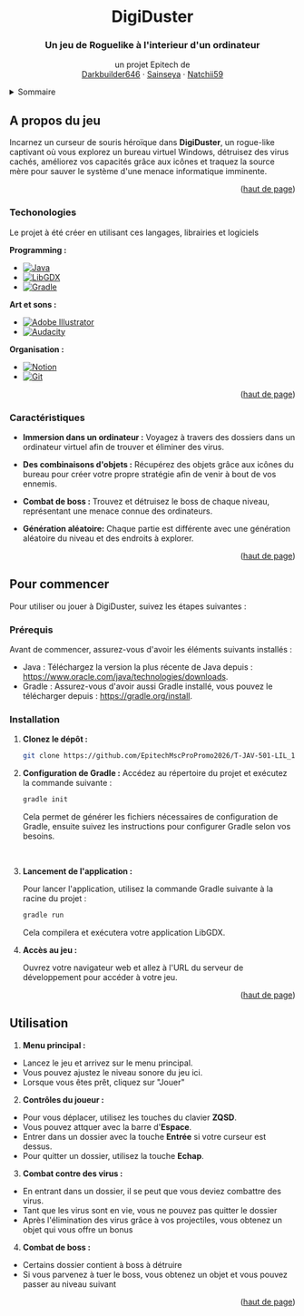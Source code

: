 <a name="readme-top"></a>

<!-- PROJECT INTRO -->
<div align="center">

  <h1 align="center">DigiDuster</h1>

  <p align="center">
    <h3>Un jeu de Roguelike à l'interieur d'un ordinateur</h3>
    un projet Epitech de
    <br />
    <a href="https://github.com/Darkbuilder646">Darkbuilder646</a>
    ·
    <a href="https://github.com/Sainseya">Sainseya</a>
    ·
    <a href="https://github.com/Natchii59">Natchii59</a>
  </p>
</div>

<!-- TABLE OF CONTENTS -->
<details>
  <summary>Sommaire</summary>
  <ol>
    <li>
      <a href="#about-the-project">A propos du jeu</a>
      <ul>
        <li><a href="#built-with">Techonologie</a></li>
        <li><a href="#features">Caractéristiques</a></li>
      </ul>
    </li>
    <li>
      <a href="#getting-started">Pour commencer</a>
      <ul>
        <li><a href="#prerequisites">Prérequis</a></li>
        <li><a href="#installation">Installation</a></li>
      </ul>
    </li>
    <li><a href="#utilisation">Utilisation</a></li>
  </ol>
</details>

<!-- ABOUT THE PROJECT -->
## A propos du jeu
Incarnez un curseur de souris héroïque dans <strong>DigiDuster</strong>, un rogue-like captivant où vous explorez un bureau virtuel Windows, détruisez des virus cachés, améliorez vos capacités grâce aux icônes et traquez la source mère pour sauver le système d'une menace informatique imminente.

<p align="right">(<a href="#readme-top">haut de page</a>)</p>

### Techonologies

Le projet à été créer en utilisant ces langages, librairies et logiciels

<strong>Programming :</strong>

* [![Java][Java]][Java-url]
* [![LibGDX][LibGDX]][LibGDX-url]
* [![Gradle][Gradle]][Gradle-url]

<strong>Art et sons :</strong>

* [![Adobe Illustrator][Illustrator]][Illustrator-url]
* [![Audacity][Audacity]][Audacity-url]

<strong>Organisation :</strong>

* [![Notion][Notion]][Notion-url]
* [![Git][Git]][Git-url]


<p align="right">(<a href="#readme-top">haut de page</a>)</p>

<!-- USAGE EXAMPLES -->
### Caractéristiques

* <strong>Immersion dans un ordinateur :</strong> Voyagez à travers des dossiers dans un ordinateur virtuel afin de trouver et éliminer des virus.

* <strong>Des combinaisons d'objets :</strong> Récupérez des objets grâce aux icônes du bureau pour créer votre propre stratégie afin de venir à bout de vos ennemis.

* <strong>Combat de boss :</strong> Trouvez et détruisez le boss de chaque niveau, représentant une menace connue des ordinateurs.

* <strong>Génération aléatoire:</strong> Chaque partie est différente avec une génération aléatoire du niveau et des endroits à explorer.

<p align="right">(<a href="#readme-top">haut de page</a>)</p>

<!-- Installation -->
## Pour commencer

Pour utiliser ou jouer à DigiDuster, suivez les étapes suivantes :

### Prérequis

Avant de commencer, assurez-vous d'avoir les éléments suivants installés :

* Java : Téléchargez la version la plus récente de Java depuis : https://www.oracle.com/java/technologies/downloads.
* Gradle : Assurez-vous d'avoir aussi Gradle installé, vous pouvez le télécharger depuis : https://gradle.org/install.

### Installation

1. <strong>Clonez le dépôt :</strong> 

    ```bash
    git clone https://github.com/EpitechMscProPromo2026/T-JAV-501-LIL_16.git
    ```
2. <strong>Configuration de Gradle :</strong> Accédez au répertoire du projet et exécutez la commande suivante :

    ```sh
    gradle init
    ```
    Cela permet de générer les fichiers nécessaires de configuration de Gradle, ensuite suivez les instructions pour configurer Gradle selon vos besoins.
    
<br/>

3. <strong>Lancement de l'application :</strong>

    Pour lancer l'application, utilisez la commande Gradle suivante à la racine du projet :
    ```sh
    gradle run
    ```
    Cela compilera et exécutera votre application LibGDX.

5. <strong>Accès au jeu :</strong>

    Ouvrez votre navigateur web et allez à l'URL du serveur de développement pour accéder à votre jeu.

<p align="right">(<a href="#readme-top">haut de page</a>)</p>

## Utilisation

1. <strong>Menu principal :</strong>

* Lancez le jeu et arrivez sur le menu principal.
* Vous pouvez ajustez le niveau sonore du jeu ici. 
* Lorsque vous êtes prêt, cliquez sur "Jouer"

2. <strong>Contrôles du joueur :</strong>

* Pour vous déplacer, utilisez les touches du clavier <strong>ZQSD</strong>.
* Vous pouvez attquer avec la barre d'<strong>Espace</strong>.
* Entrer dans un dossier avec la touche <strong>Entrée</strong> si votre curseur est dessus.
* Pour quitter un dossier, utilisez la touche <strong>Echap</strong>.

3. <strong>Combat contre des virus :</strong>

* En entrant dans un dossier, il se peut que vous deviez combattre des virus.
* Tant que les virus sont en vie, vous ne pouvez pas quitter le dossier
* Après l'élimination des virus grâce à vos projectiles, vous obtenez un objet qui vous offre un bonus

4. <strong>Combat de boss :</strong>

* Certains dossier contient à boss à détruire
* Si vous parvenez à tuer le boss, vous obtenez un objet et vous pouvez passer au niveau suivant

<p align="right">(<a href="#readme-top">haut de page</a>)</p>

<!-- MARKDOWN LINKS & IMAGES -->
[Java]: https://img.shields.io/badge/Java-ED8B00?style=for-the-badge&logo=java&logoColor=white
[Java-url]: https://www.java.com/en/

[LibGDX]: https://img.shields.io/badge/LibGDX-White?style=for-the-badge&color=F43434
[LibGDX-url]: https://libgdx.com/

[Gradle]: https://img.shields.io/badge/Gradle-02303A.svg?style=for-the-badge&logo=Gradle&logoColor=white
[Gradle-url]: https://gradle.org/


[Illustrator]: https://img.shields.io/badge/adobe%20illustrator-%23FF9A00.svg?style=for-the-badge&logo=adobe%20illustrator&logoColor=white
[Illustrator-url]: https://www.adobe.com/products/illustrator.html

[Audacity]: https://img.shields.io/badge/Audacity-0000CC?style=for-the-badge&logo=audacity&logoColor=white
[Audacity-url]: https://www.audacityteam.org/


[Notion]: https://img.shields.io/badge/Notion-%23000000.svg?style=for-the-badge&logo=notion&logoColor=white
[Notion-url]: https://www.notion.so/

[Git]: https://img.shields.io/badge/git-%23F05033.svg?style=for-the-badge&logo=git&logoColor=white
[Git-url]: https://git-scm.com/
